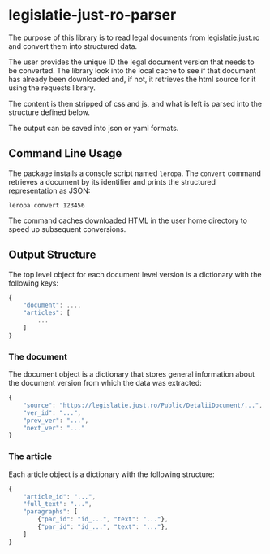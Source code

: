 # legislatie-just-ro-parser

The purpose of this library is to read legal documents from
[legislatie.just.ro](https://legislatie.just.ro/) and convert them into
structured data.

The user provides the unique ID the legal document version that needs to be
converted. The library look into the local cache to see if that document
has already been downloaded and, if not, it retrieves the html source for it
using the requests library.

The content is then stripped of css and js, and what is left is parsed into
the structure defined below.

The output can be saved into json or yaml formats.

## Command Line Usage

The package installs a console script named `leropa`. The `convert` command
retrieves a document by its identifier and prints the structured representation
as JSON:

```
leropa convert 123456
```

The command caches downloaded HTML in the user home directory to speed up
subsequent conversions.

## Output Structure

The top level object for each document level version is a dictionary
with the following keys:

```js
{
    "document": ...,
    "articles": [
        ...
    ]
}
```

### The document

The document object is a dictionary that stores general information about the
document version from which the data was extracted:

```js
{
    "source": "https://legislatie.just.ro/Public/DetaliiDocument/...",
    "ver_id": "...",
    "prev_ver": "...",
    "next_ver": "..."
}
```

### The article

Each article object is a dictionary with the following structure:

```js
{
    "article_id": "...",
    "full_text": "...",
    "paragraphs": [
        {"par_id": "id_...", "text": "..."},
        {"par_id": "id_...", "text": "..."},
    ]
}
```
